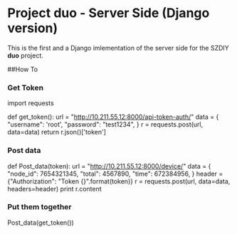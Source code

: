 # Project duo - Server Side (Django version)

This is the first and a Django imlementation of the server side for the SZDIY **duo** project.



##How To

### Get Token

import requests

def get_token():
	url = "http://10.211.55.12:8000/api-token-auth/"
	data = {
		"username": 'root',
		"password": "test1234",
		}
    r = requests.post(url, data=data)
	return r.json()['token']

### Post data

def Post_data(token):
	url = "http://10.211.55.12:8000/device/"
	data = {
		"node_id": 7654321345,
		"total": 4567890,
		"time": 672384956,
		}
    header = {"Authorization": "Token {}".format(token)}
	r = requests.post(url, data=data, headers=header)
	print r.content

### Put them together

Post_data(get_token())

